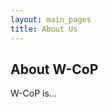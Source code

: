 ```yaml
---
layout: main_pages
title: About Us
---
```


<style>
.column {
  float: left;
  width: 30%;
}
.columnG {
  float: left;
  width: 5%;
}

/* Clear floats after the columns */
.row:after {
  content: "";
  display: table;
  clear: both;
}

.image {
    padding: 10px;
}

@media screen and (max-width: 600px) {
  .column {
    width: 100%;
  }
}
</style>

## About W-CoP

W-CoP is...

